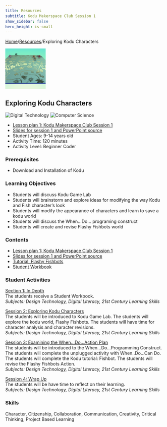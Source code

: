 ```yaml
---
title: Resources
subtitle: Kodu Makerspace Club Session 1
show_sidebar: false
hero_height: is-small
---
```


[Home](..)/[Resources](.)/Exploring Kodu Characters

[![](exploring_kodu_characters.png)](https://worlds.kodugamelab.com/world/RysBpPUArUOXRWgV_F5P7A==)

## Exploring Kodu Characters
![Digital Technology](dt.png) ![Computer Science](cs.png)

* [Lesson plan 1: Kodu Makerspace Club Session 1](LG_Session_1_KODU_Makerspace.pdf)
* [Slides for session 1 and PowerPoint source](PPT_Session1_Kodu_Makerspace.pdf)
* Student Ages: 9-14 years old
* Activity Time: 120 minutes
* Activity Level: Beginner Coder

### Prerequisites 
* Download and Installation of Kodu

### Learning Objectives
* Students will discuss Kodu Game Lab
* Students will brainstorm and explore ideas for modifying the way Kodu and Fish character’s look
* Students will modify the appearance of characters and learn to save a kodu world
* Students will discuss the When…Do… programing construct
* Students will create and revise Flashy Fishbots world

### Contents
* [Lesson plan 1: Kodu Makerspace Club Session 1](LG_Session_1_KODU_Makerspace.pdf)
* [Slides for session 1 and PowerPoint source](PPT_Session1_Kodu_Makerspace.pdf)
* [Tutorial: Flashy Fishbots](http://worlds.kodugamelab.com/world/RysBpPUArUOXRWgV_F5P7A==)
* [Student Workbook](Student_Workbook_Kodu_Makerspace_Camp.pdf)

### Student Activities
[Section 1: In Depth](LG_Session_1_KODU_Makerspace.pdf#page=8)<br>
The students receive a Student Workbook.<br>
*Subjects: Design Technology, Digital Literacy, 21st Century Learning Skills*

[Session 2: Exploring Kodu Characters](LG_Session_1_KODU_Makerspace.pdf#page=14)<br>
The students will be introduced to Kodu Game Lab. The students will explore the kodu world, Flashy Fishbots. The students will have time for character analysis and character revisions.<br>
*Subjects: Design Technology, Digital Literacy, 21st Century Learning Skills*

[Session 3: Examining the When...Do...Action Plan](LG_Session_1_KODU_Makerspace.pdf#page=22)<br>
The students will be introduced to the When...Do...Programming Construct. The students will complete the unplugged activity with When..Do...Can Do. The students will complete the Kodu tutorial: Fishbot. The students will revise the Flashy Fishbots Action.<br>
*Subjects: Design Technology, Digital Literacy, 21st Century Learning Skills*

[Session 4: Wrap Up](LG_Session_1_KODU_Makerspace.pdf#page=31)<br>
The students will be have time to reflect on their learning.<br>
*Subjects: Design Technology, Digital Literacy, 21st Century Learning Skills*

### Skills
Character,
Citizenship,
Collaboration,
Communication,
Creativity,
Critical Thinking,
Project Based Learning 

    